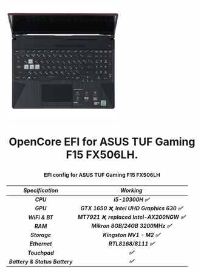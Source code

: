 <img width="300px" src=img/note.png>

<h1 # ASUS-FX506LH <p align="center" align="center" alt="Notebook">

<p align="center">OpenCore EFI for ASUS TUF Gaming F15 FX506LH.</p>

### <p align="center" style="font-size: smaller;">EFI config for ASUS TUF Gaming F15 FX506LH</p>

<h5 ### macOS Ventura <p align="center">

Specification | Working
------------- | -------------
CPU  | i5-10300H ✅
GPU  | GTX 1650 ❌, Intel UHD Graphics 630 ✅
WiFi & BT  | MT7921 ❌, replaced Intel-AX200NGW ✅
RAM  | Mikron 8GB/24GB 3200MHz ✅
Storage  | Kingston NV1 - M2 ✅
Ethernet  | RTL8168/8111 ✅
Touchpad  |  ✅
Battery & Status Battery | ✅
